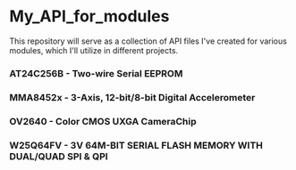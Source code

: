 # My_API_for_modules
This repository will serve as a collection of API files I've created for various modules, which I'll utilize in different projects.

### AT24C256B - Two-wire Serial EEPROM
### MMA8452x - 3-Axis, 12-bit/8-bit Digital Accelerometer
### OV2640 - Color CMOS UXGA CameraChip
### W25Q64FV - 3V 64M-BIT SERIAL FLASH MEMORY WITH DUAL/QUAD SPI & QPI
